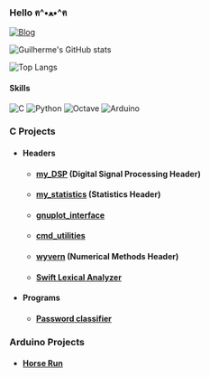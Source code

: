 ### Hello ฅ⁠^⁠•⁠ﻌ⁠•⁠^⁠ฅ

[![Blog](https://img.shields.io/badge/LinkedIn-0077B5?style=for-the-badge&logo=linkedin&logoColor=white)](https://www.linkedin.com/in/guilherme-arruda-a28863232/)

![Guilherme's GitHub stats](https://github-readme-stats.vercel.app/api?username=ohananoshi&show_icons=true&theme=dracula)

![Top Langs](https://github-readme-stats.vercel.app/api/top-langs/?username=ohananoshi&layout=compact)

#### Skills

![C](https://img.shields.io/badge/c-%2300599C.svg?style=for-the-badge&logo=c&logoColor=white)
![Python](https://img.shields.io/badge/python-3670A0?style=for-the-badge&logo=python&logoColor=ffdd54)
![Octave](https://img.shields.io/badge/OCTAVE-darkblue?style=for-the-badge&logo=octave&logoColor=fcd683)
![Arduino](https://img.shields.io/badge/-Arduino-00979D?style=for-the-badge&logo=Arduino&logoColor=white)

### C Projects

- #### Headers
  - #### [my_DSP](https://github.com/ohananoshi/C_Projects/tree/main/Digital_Signal_Processing) (Digital Signal Processing Header)
  - #### [my_statistics](https://github.com/ohananoshi/C_Projects/tree/main/Statistics) (Statistics Header)
  - #### [gnuplot_interface](https://github.com/ohananoshi/C_Projects/tree/main/gnuplot_interface)
  - #### [cmd_utilities](https://github.com/ohananoshi/C_Projects)
  - #### [wyvern](https://github.com/ohananoshi/C_Projects/tree/main/numerical_methods) (Numerical Methods Header)
  - #### [Swift Lexical Analyzer](https://github.com/ohananoshi/C_Projects/tree/main/Lexical_analyzer)
- #### Programs
  - #### [Password classifier](https://github.com/ohananoshi/C_Projects/tree/main/Password_classifier)

### Arduino Projects

- #### [Horse Run](https://github.com/ohananoshi/Arduino_projects)
